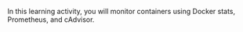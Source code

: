 In this learning activity, you will monitor containers using Docker stats, Prometheus, and cAdvisor.

